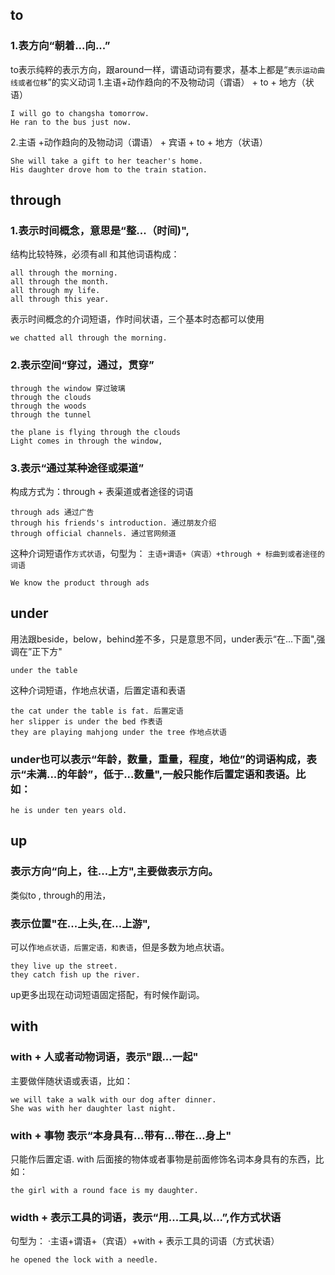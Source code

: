 ## to
### 1.表方向“朝着...向...”
to表示纯粹的表示方向，跟around一样，谓语动词有要求，基本上都是“`表示运动曲线或者位移`”的实义动词
1.主语+动作趋向的不及物动词（谓语） + to + 地方（状语）
```
I will go to changsha tomorrow.
He ran to the bus just now.

```
2.主语 +动作趋向的及物动词（谓语） + 宾语 + to + 地方（状语）
```
She will take a gift to her teacher's home.
His daughter drove hom to the train station.
```
## through
### 1.表示时间概念，意思是“整...（时间)",
结构比较特殊，必须有all 和其他词语构成：
```
all through the morning.
all through the month.
all through my life.
all through this year.
```
表示时间概念的介词短语，作时间状语，三个基本时态都可以使用
```
we chatted all through the morning.
```
### 2.表示空间“穿过，通过，贯穿”
```
through the window 穿过玻璃
through the clouds
through the woods
through the tunnel
```
```
the plane is flying through the clouds
Light comes in through the window,
```
### 3.表示“通过某种途径或渠道”
构成方式为：through + 表渠道或者途径的词语
```
through ads 通过广告
through his friends's introduction. 通过朋友介绍
through official channels. 通过官网频道
```
这种介词短语作`方式状语`，句型为：
`主语+谓语+（宾语）+through + 标曲到或者途径的词语`
```
We know the product through ads
```
## under
用法跟beside，below，behind差不多，只是意思不同，under表示“在...下面",强调在”正下方" 
```
under the table
```
这种介词短语，作地点状语，后置定语和表语
```
the cat under the table is fat. 后置定语
her slipper is under the bed 作表语
they are playing mahjong under the tree 作地点状语
```
### under也可以表示“年龄，数量，重量，程度，地位”的词语构成，表示“未满...的年龄”，低于...数量",一般只能作后置定语和表语。比如：
```
he is under ten years old.
```
## up 
### 表示方向“向上，往...上方",主要做表示方向。
类似to , through的用法，
### 表示位置"在...上头,在...上游",
可以作`地点状语，后置定语，和表语`，但是多数为地点状语。
```
they live up the street.
they catch fish up the river.
```
up更多出现在动词短语固定搭配，有时候作副词。
## with
### with + 人或者动物词语，表示"跟...一起" 
主要做伴随状语或表语，比如：
```
we will take a walk with our dog after dinner.
She was with her daughter last night.
```
### with + 事物 表示“本身具有...带有...带在...身上"
只能作后置定语. with 后面接的物体或者事物是前面修饰名词本身具有的东西，比如：
```
the girl with a round face is my daughter.
```
### width + 表示工具的词语，表示“用...工具,以...”,作方式状语
句型为：
·主语+谓语+（宾语）+with + 表示工具的词语（方式状语）
```
he opened the lock with a needle.
```
